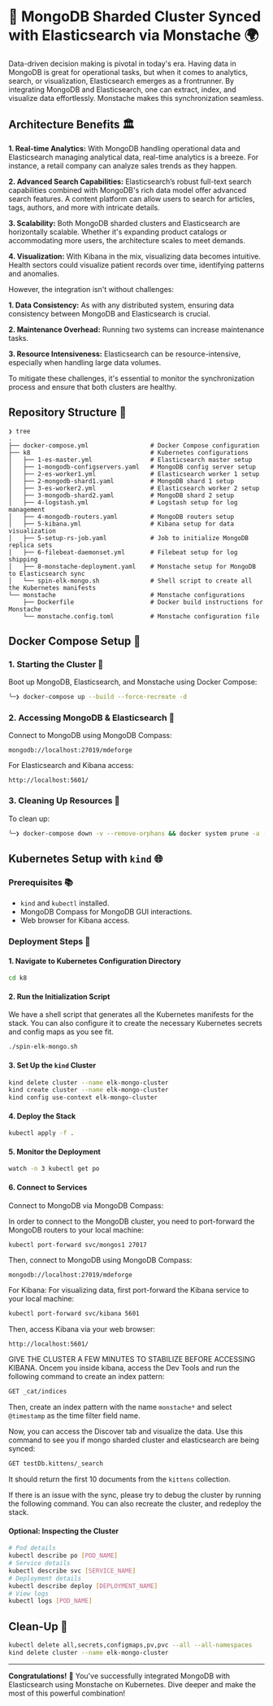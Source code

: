 # 🚀 MongoDB Sharded Cluster Synced with Elasticsearch via Monstache 🌍

Data-driven decision making is pivotal in today's era. Having data in MongoDB is great for operational tasks, but when it comes to analytics, search, or visualization, Elasticsearch emerges as a frontrunner. By integrating MongoDB and Elasticsearch, one can extract, index, and visualize data effortlessly. Monstache makes this synchronization seamless.

## Architecture Benefits 🏛️

**1. Real-time Analytics:** With MongoDB handling operational data and Elasticsearch managing analytical data, real-time analytics is a breeze. For instance, a retail company can analyze sales trends as they happen.

**2. Advanced Search Capabilities:** Elasticsearch’s robust full-text search capabilities combined with MongoDB's rich data model offer advanced search features. A content platform can allow users to search for articles, tags, authors, and more with intricate details.

**3. Scalability:** Both MongoDB sharded clusters and Elasticsearch are horizontally scalable. Whether it's expanding product catalogs or accommodating more users, the architecture scales to meet demands.

**4. Visualization:** With Kibana in the mix, visualizing data becomes intuitive. Health sectors could visualize patient records over time, identifying patterns and anomalies.

However, the integration isn't without challenges:

**1. Data Consistency:** As with any distributed system, ensuring data consistency between MongoDB and Elasticsearch is crucial.

**2. Maintenance Overhead:** Running two systems can increase maintenance tasks.

**3. Resource Intensiveness:** Elasticsearch can be resource-intensive, especially when handling large data volumes.

To mitigate these challenges, it's essential to monitor the synchronization process and ensure that both clusters are healthy.

## Repository Structure 🌲

```
❯ tree
.
├── docker-compose.yml                 # Docker Compose configuration
├── k8                                 # Kubernetes configurations
│   ├── 1-es-master.yml                # Elasticsearch master setup
│   ├── 1-mongodb-configservers.yaml   # MongoDB config server setup
│   ├── 2-es-worker1.yml               # Elasticsearch worker 1 setup
│   ├── 2-mongodb-shard1.yaml          # MongoDB shard 1 setup
│   ├── 3-es-worker2.yml               # Elasticsearch worker 2 setup
│   ├── 3-mongodb-shard2.yaml          # MongoDB shard 2 setup
│   ├── 4-logstash.yml                 # Logstash setup for log management
│   ├── 4-mongodb-routers.yaml         # MongoDB routers setup
│   ├── 5-kibana.yml                   # Kibana setup for data visualization
│   ├── 5-setup-rs-job.yaml            # Job to initialize MongoDB replica sets
│   ├── 6-filebeat-daemonset.yml       # Filebeat setup for log shipping
│   ├── 8-monstache-deployment.yaml    # Monstache setup for MongoDB to Elasticsearch sync
│   └── spin-elk-mongo.sh              # Shell script to create all the Kubernetes manifests
└── monstache                          # Monstache configurations
    ├── Dockerfile                     # Docker build instructions for Monstache
    └── monstache.config.toml          # Monstache configuration file
```

## Docker Compose Setup 🐳

### 1. Starting the Cluster 🚀

Boot up MongoDB, Elasticsearch, and Monstache using Docker Compose:

```bash
╰─❯ docker-compose up --build --force-recreate -d
```

### 2. Accessing MongoDB & Elasticsearch 🔗

Connect to MongoDB using MongoDB Compass:

```
mongodb://localhost:27019/mdeforge
```

For Elasticsearch and Kibana access:

```
http://localhost:5601/
```

### 3. Cleaning Up Resources 🧹

To clean up:

```bash
╰─❯ docker-compose down -v --remove-orphans && docker system prune -a --volumes
```

## Kubernetes Setup with `kind` 🌐

### Prerequisites 📚

- `kind` and `kubectl` installed.
- MongoDB Compass for MongoDB GUI interactions.
- Web browser for Kibana access.

### Deployment Steps 🚀

#### 1. Navigate to Kubernetes Configuration Directory

```bash
cd k8
```

#### 2. Run the Initialization Script

We have a shell script that generates all the Kubernetes manifests for the stack. You can also configure it to create the necessary Kubernetes secrets and config maps as you see fit.

```bash
./spin-elk-mongo.sh
```

#### 3. Set Up the `kind` Cluster

```bash
kind delete cluster --name elk-mongo-cluster
kind create cluster --name elk-mongo-cluster
kind config use-context elk-mongo-cluster
```

#### 4. Deploy the Stack

```bash
kubectl apply -f .
```

#### 5. Monitor the Deployment

```bash
watch -n 3 kubectl get po
```

#### 6. Connect to Services

Connect to MongoDB via MongoDB Compass:

In order to connect to the MongoDB cluster, you need to port-forward the MongoDB routers to your local machine:

```bash
kubectl port-forward svc/mongos1 27017
```

Then, connect to MongoDB using MongoDB Compass:

```
mongodb://localhost:27019/mdeforge
```

For Kibana:
For visualizing data, first port-forward the Kibana service to your local machine:

```bash
kubectl port-forward svc/kibana 5601
```

Then, access Kibana via your web browser:

```
http://localhost:5601/
```

GIVE THE CLUSTER A FEW MINUTES TO STABILIZE BEFORE ACCESSING KIBANA.
Oncem you inside kibana, access the Dev Tools and run the following command to create an index pattern:

```bash
GET _cat/indices
```

Then, create an index pattern with the name `monstache*` and select `@timestamp` as the time filter field name.

Now, you can access the Discover tab and visualize the data.
Use this command to see you if mongo sharded cluster and elasticsearch are being synced:

```bash
GET testDb.kittens/_search
```

It should return the first 10 documents from the `kittens` collection.

If there is an issue with the sync, please try to debug the cluster by running the following command. You can also recreate the cluster, and redeploy the stack.

#### Optional: Inspecting the Cluster

```bash
# Pod details
kubectl describe po [POD_NAME]
# Service details
kubectl describe svc [SERVICE_NAME]
# Deployment details
kubectl describe deploy [DEPLOYMENT_NAME]
# View logs
kubectl logs [POD_NAME]
```

## Clean-Up 🧹

```bash
kubectl delete all,secrets,configmaps,pv,pvc --all --all-namespaces
kind delete cluster --name elk-mongo-cluster
```

---

**Congratulations!** 🎉 You've successfully integrated MongoDB with Elasticsearch using Monstache on Kubernetes. Dive deeper and make the most of this powerful combination!
